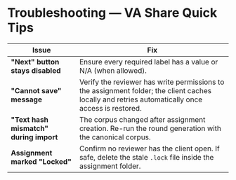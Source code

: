 # Troubleshooting — VA Share Quick Tips

| Issue | Fix |
| ----- | --- |
| **"Next" button stays disabled** | Ensure every required label has a value or N/A (when allowed). | 
| **"Cannot save" message** | Verify the reviewer has write permissions to the assignment folder; the client caches locally and retries automatically once access is restored. |
| **"Text hash mismatch" during import** | The corpus changed after assignment creation. Re-run the round generation with the canonical corpus. |
| **Assignment marked "Locked"** | Confirm no reviewer has the client open. If safe, delete the stale `.lock` file inside the assignment folder. |
